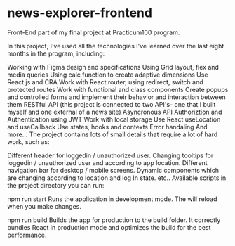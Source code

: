 # news-explorer-frontend
Front-End part of my final project at Practicum100 program.

In this project, I've used all the technologies I've learned over the last eight months in the program, including:

Working with Figma design and specifications
Using Grid layout, flex and media queries
Using calc function to create adaptive dimensions
Use React.js and CRA
Work with React router, using redirect, switch and protected routes
Work with functional and class components
Create popups and controlled forms and implement their behavior and interaction between them
RESTful API (this project is connected to two API's- one that I built myself and one external of a news site)
Asyncronous API
Authoriztion and Authentication using JWT
Work with local storage
Use React useLocation and useCallback
Use states, hooks and contexts
Error handaling And more...
The project contains lots of small details that require a lot of hard work, such as:

Different header for loggedin / unauthorized user.
Changing tooltips for loggedin / unauthorized user and according to app location.
Different navigation bar for desktop / mobile screens.
Dynamic components which are changing according to location and log In state. etc..
Available scripts
in the project directory you can run:

npm run start
Runs the application in development mode. The will reload when you make changes.

npm run build
Builds the app for production to the build folder. It correctly bundles React in production mode and optimizes the build for the best performance.